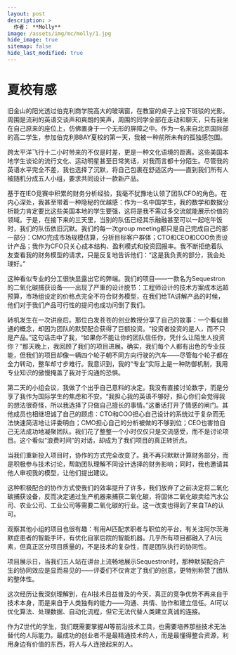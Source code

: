 ```yaml
---
layout: post
description: >
  作者： **Molly**
image: /assets/img/mc/molly/1.jpg
hide_image: true
sitemap: false
hide_last_modified: true
---
```


# 夏校有感

旧金山的阳光透过伯克利商学院高大的玻璃窗，在教室的桌子上投下斑驳的光影。周围是流利的英语交谈声和爽朗的笑声，周围的同学全部在走动和聊天，只有我坐在自己原来的座位上，仿佛置身于一个无形的屏障之中。作为一名来自北京国际部的高二学生，参加伯克利BBAY夏校的第一天，我被一种前所未有的孤独感包围。

跨太平洋飞行十二小时带来的不仅是时差，更是一种文化语境的距离。这些美国本地学生谈论的流行文化、运动明星甚至日常笑话，对我而言都十分陌生。尽管我的英语水平完全不差，我也选择了沉默，将自己包裹在舒适区内——直到我们所有人被随机分成五人小组，要求共同设计一款新产品。

基于在IEO竞赛中积累的财务分析经验，我毫不犹豫地认领了团队CFO的角色。在内心深处，我甚至带着一种隐秘的优越感：作为一名中国学生，我的数学和数据分析能力肯定要比这些美国本地的学生要强，这将是我不需过多交流就能展示价值的领域。于是，在接下来的三天里，当别的队伍已经其乐融融甚至可以一起吃午饭时，我们的队伍依旧沉默。我们的每一次group meeting都只是自己完成自己的那一部分：CMO完成市场规模估算，分析目标客户群体；CTO和CEO和COO负责设计产品；我作为CFO只关心成本结构、盈利模式和投资回报率。我不断拒绝着队友查看我的财务模型的请求，只是反复地告诉他们：“这是我负责的部分，我会处理好。”

这种看似专业的分工很快显露出它的弊端。我们的项目——一款名为Sequestron的二氧化碳捕获设备——出现了严重的设计脱节：工程师设计的技术方案成本远超预算，市场组设定的价格点完全不符合财务模型，在我们给TA讲解产品的时候，他们对于我们产品可行性的提问也成功问倒了我们。

转机发生在一次讲座后。那位白发苍苍的创业教授分享了自己的故事：一个看似普通的概念，却因为团队的默契配合获得了巨额投资。“投资者投资的是人，而不只是产品。”这句话击中了我，“如果你不能让你的团队信任你，凭什么让陌生人投资你？”那天晚上，我回顾了我们的项目进展。确实，我们每个人都有出色的专业技能，但我们的项目却像一辆四个轮子朝不同方向行驶的汽车——尽管每个轮子都在全力转动，整车却寸步难行。我意识到，我的“专业”实际上是一种防御机制，我用专业知识的傲慢掩盖了我对于沟通的恐惧。

第二天的小组会议，我做了个出乎自己意料的决定。我没有直接讨论数字，而是分享了我作为国际学生的焦虑和不安。“我担心我的英语不够好，担心你们会觉得我的想法很奇怪，所以我选择了只做自己擅长的事情。”这番话打开了情感的闸门。其他成员也相继坦诚了自己的顾虑：CTO和COO担心自己设计的系统过于复杂而无法快速简洁地让评委明白；CMO担心自己的分析被做的不够到位；CEO也害怕自己无法成功地凝聚团队。我们花了整整一个小时仅仅只是交流感受，而不是讨论项目。这个看似“浪费时间”的对话，却成为了我们项目的真正转折点。

当我们重新投入项目时，协作的方式完全改变了。我不再只默默计算财务部分，而是积极参与技术讨论，帮助团队理解不同设计选择的财务影响；同时，我也邀请其他人审视我的模型，让他们提出建议。

这种积极配合的协作方式使我们的效率提升了许多，我们放弃了之前决定将二氧化碳捕获设备，反而决定通过生产机器来捕获二氧化碳，将固体二氧化碳卖给汽水公司、农业公司、工业公司等需要二氧化碳的行业。这一改变也得到了来自TA的认可。

观察其他小组的项目也很有趣：有用AI匹配求职者与职位的平台，有关注阿尔茨海默症患者的智能手环，有优化自家后院的智能机器。几乎所有项目都融入了AI元素，但真正区分项目质量的，不是技术的复杂性，而是团队执行的协同性。

项目展示日，当我们五人站在讲台上流畅地展示Sequestron时，那种默契配合产生的协同效应是显而易见的——评委们不仅肯定了我们的创意，更特别称赞了团队的整体性。

这次经历让我深刻理解到，在AI技术日益普及的今天，真正的竞争优势不再来自于技术本身，而是来自于人类独有的能力——沟通、共情、协作和建立信任。AI可以优化算法、处理数据、自动化流程，但它无法代替人类建立真诚的连接。

作为Z世代的学生，我们既需要掌握AI等前沿技术工具，也需要培养那些技术无法替代的人际能力。最成功的创业者不是最精通技术的人，而是最懂得整合资源，利用身边有价值的东西，将人与人连接起来的人。